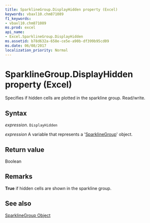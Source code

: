 ```yaml
---
title: SparklineGroup.DisplayHidden property (Excel)
keywords: vbaxl10.chm871089
f1_keywords:
- vbaxl10.chm871089
ms.prod: excel
api_name:
- Excel.SparklineGroup.DisplayHidden
ms.assetid: b78d632a-658e-ce5e-a90b-df399b95cd09
ms.date: 06/08/2017
localization_priority: Normal
---
```



# SparklineGroup.DisplayHidden property (Excel)

Specifies if hidden cells are plotted in the sparkline group. Read/write.


## Syntax

_expression_. `DisplayHidden`

_expression_ A variable that represents a '[SparklineGroup](Excel.SparklineGroup.md)' object.


## Return value

Boolean


## Remarks

 **True** if hidden cells are shown in the sparkline group.


## See also


[SparklineGroup Object](Excel.SparklineGroup.md)

